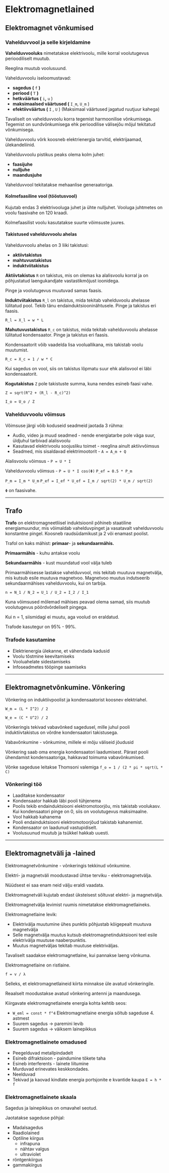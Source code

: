 ﻿# Elektromagnetlained

## Elektromagnet võnkumised

### Vahelduvvool ja selle kirjeldamine

**Vahelduvvooluks** nimetatakse elektrivoolu, mille korral voolutugevus perioodiliselt muutub.

Reeglina muutub voolusuund.

Vahelduvvoolu iseloomustavad:

* **sagedus (** `f` **)**
* **periood (** `T` **)**
* **hetkväärtus (** `i`**,** `u` )
* **maksimaalsed väärtused (** `I_m`, `U_m` )
* **efektiivväärtus (** `I` , `U` ) (Maksimaal väärtused jagatud ruutjuur kahega)

Tavaliselt on vahelduvvoolu korra tegemist harmoonilise võnkumisega. Tegemist on sundvõnkumisega ehk perioodilise välisejõu mõjul tekitatud võnkumisega.

Vahelduvvoolu võrk koosneb elektrienergia tarvitid, elektrijaamad, ülekandeliinid.

Vahelduvvoolu pistikus peaks olema kolm juhet:

* **faasijuhe**
* **nulljuhe**
* **maandusjuhe**

Vahelduvvool tekitatakse mehaanlise generaatoriga.

#### Kolmefaasiline vool (tööstusvool)

Kujutab endas 3 elektrivooluga juhet ja ühte nulljuhet. Vooluga juhtmetes on voolu faasivahe on 120 kraadi.

Kolmefaasilist voolu kasutatakse suurte võimsuste juures.

#### Takistused vahelduvvoolu ahelas

Vahelduvvoolu ahelas on 3 liiki takistusi:

* **aktiivtakistus**
* **mahtuvustakistus**
* **induktviitakistus**

**Aktiivtakistus** `R` on takistus, mis on olemas ka alalisvoolu korral ja on põhjustatud laengukandjate vastastikmõjust ioonidega.

Pinge ja voolutugevus muutuvad samas faasis.

**Induktviitakistus** `R_l`  on takistus, mida tekitab vahelduvoolu ahelasse lülitatud pool. Tekib tänu endainduktsiooninähtusele. Pinge ja takistus eri faasis.

`R_l = X_l = w * L`

**Mahutuvustakistus** `R_c` on takistus, mida tekitab vahelduvvoolu ahelasse lülitatud kondensaator. Pinge ja takistus eri faasis.

Kondensaatorit võib vaadelda lisa vooluallikana, mis takistab voolu muutumist.

`R_c = X_c = 1 / w * C`

Kui sagedus on vool, siis on takistus lõpmatu suur ehk alalisvool ei läbi kondensaatorit.

**Kogutakistus** `Z` pole takistuste summa, kuna nendes esineb faasi vahe.

`Z = sqrt(R^2 + (R_l - R_c)^2)`

`I_o = U_o / Z`

### Vahelduvvoolu võimsus

Võimsuse järgi võib koduseid seadmeid jaotada 3 rühma:

* Audio, video ja muud seadmed - nende energiatarbe pole väga suur, üldjuhul tarbivad alalisvoolu
* Kasutavad elektrivoolu soojusliku toimet - reeglina ainult aktiivvõimsus
* Seadmed, mis sisaldavad elektrimootorit - `A = A_m + Q`

Alalisvoolu võimsus - `P = U * I`

Vahelduvvoolu võimsus - `P = U * I cos(Φ)` `P_ef = 0.5 * P_m`

`P_m = I_m * U_m` `P_ef = I_ef * U_ef = I_m / sqrt(2) * U_m / sqrt(2)`

`Φ` on faasivahe.

---
## Trafo

**Trafo** on elektromagneetliisel induktsioonil põhineb staatiline energiamuundur, mis võimaldab vahelduvpinget ja vasatavalt vahelduvvoolu konstantne pingel. Koosneb raudsüdamikust ja 2 või enamast poolist.

Trafol on kaks mähist:  **primaar**- ja **sekundaarmähis.**

**Primaarmähis** - kuhu antakse voolu

**Sekundaarmähis** - kust muundatud vool välja tuleb

Primaarmähisesse lastakse vahelduvvool, mis tekitab muutuva magnetvälja, mis kutsub esile muutuva magnetvoo. Magnetvoo muutus indutseerib sekundaarmähises vahelduvvoolu, kui on tarbija.

`n = N_1 / N_2 = U_1 / U_2 = I_2 / I_1`

Kuna võimsused mõlemad mähises peavad olema samad, siis muutub voolutugevus pöördvõrdeliselt pingega.

Kui n = 1, siismidagi ei muutu, aga voolud on eraldatud.

Trafode kasutegur on 95% - 99%.

### Trafode kasutamine

* Elektrienergia ülekanne, et vähendada kadusid
* Voolu tõstmine keevitamiseks
* Vooluahelate sidestamiseks
* Infoseadmetes tööpinge saamiseks

---
## Elektromagnetvõnkumine. Võnkering

Võnkering on induktiivpoolist ja kondensaatorist koosnev elektriahel.

`W_m = (L * I^2) / 2`

`W_e = (C * U^2) / 2`

Võnkeringis tekivad vabavõnked sagedusel, mille juhul pooli induktiivtakistus on võrdne kondensaatori takistusega.

Vabavõnkumine - võnkumine, millele ei mõju väliseid jõudusid

Võnkering saab oma energia kondensaatori laadumisest. Pärast pooli ühendamist kondensaatoriga, hakkavad toimuma vabavõnkumised.

Võnke sageduse leitakse Thomsoni valemiga `f_o = 1 / (2 * pi * sqrt(L * C)`

### Võnkeringi töö

* Laaditakse kondensaator
* Kondensaator hakkab läbi pooli tühjenema
* Poolis tekib endainduktsiooni elektromotoorjõu, mis takistab voolukasv. Kui kondensaatori pinge on 0, siis on voolutugevus maksimaalne.
* Vool hakkab kahanema
* Pooli endainduktsiooni elektromotoorjõud takistab kahanemist.
* Kondensaator on laadunud vastupidiselt.
* Voolusuunud muutub ja tsükkel hakkab uuesti.

---
## Elektromagnetväli ja -lained

Elektromagnetvõnkumine - võnkeringis tekkinud võnkumine.

Elektri- ja magnetväli moodustavad ühtse terviku - elektromagnetvälja.

Nüüdsest ei saa enam neid välju eraldi vaadata.

Elektromagnetväli kujutab endast üksteisest sõltuvat elektri- ja magnetvälja.

Elektromagnetvälja levimist ruumis nimetatakse elektromagnetlaineks.

Elektromagnetlaine levik:

* Elektrivälja muutumine ühes punktis põhjustab kõigepealt muutuva magnetvälja
* Selle magnetvälja muutus kutsub elektromagnetinduktsiooni teel esile elektrivälja muutuse naaberpunktis.
* Muutus magnetväljas tekitab muutuse elektriväljas.

Tavaliselt  saadakse elektromagnetlaine, kui pannakse laeng võnkuma.

Elektromagnetlaine on ristlaine.

`f = v / λ`

Selleks, et elektromagnetlaineid kiirta minnakse üle avatud võnkeringile.

Reaalselt moodustakse avatud võnkering antenni ja maandusega.

Kiirgavate elektromagnetlainete energia kohta kehtib seos:

* `W_eml = const * f^4` Elektromagnetlaine energia sõltub sageduse 4. astmest
* Suurem sagedus → paremini levib
* Suurem sagedus → väiksem lainepikkus

### Elektromagnetlainete omadused

* Peegelduvad metallpindadelt
* Esineb difraktsioon - paindumine tõkete taha
* Esineb interferents - lainete liitumine
* Murduvad erinevates keskkondades.
* Neelduvad
* Tekivad ja kaovad kindlate energia portsjonite e kvantide kaupa `E = h * f`

### Elektromagnetlainete skaala

Sagedus ja lainepikkus on omavahel seotud.

Jaotatakse sageduse põhjal:

* Madalsagedus
* Raadiolained
* Optiline kiirgus
  * infrapuna
  * nähtav valgus
  * ultraviolet
* röntgenkiirgus
* gammakiirgus
